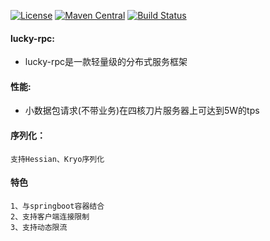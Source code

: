 [![License](https://img.shields.io/badge/License-Apache%202.0-blue.svg)](https://github.com/fengjiachun/Jupiter/blob/master/LICENSE)
[![Maven Central](https://img.shields.io/maven-central/v/org.jupiter-rpc/jupiter.svg?label=Maven%20Central)](http://search.maven.org/#search%7Cga%7C1%7Cg%3A%22org.jupiter-rpc%22%20AND%20jupiter)
[![Build Status](https://travis-ci.org/fengjiachun/Jupiter.svg?branch=master)](https://travis-ci.org/fengjiachun/Jupiter)

#### lucky-rpc:
- lucky-rpc是一款轻量级的分布式服务框架


#### 性能:
- 小数据包请求(不带业务)在四核刀片服务器上可达到5W的tps


#### 序列化：
    支持Hessian、Kryo序列化

#### 特色
    1、与springboot容器结合
    2、支持客户端连接限制
    3、支持动态限流
